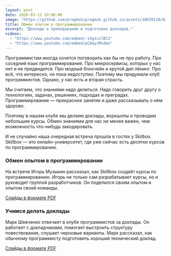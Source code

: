 ```yaml
---
layout: post
date: 2020-03-12 19:00:00
image: "https://github.com/progmsk/progmsk.github.io/assets/10639110/02f043ca-97da-43c5-89d6-1ef3622e5b06"
title: Обмен опытом в программировании
excerpt: "Доклады о преподавании и подготовке докладов."
videos:
  - "https://www.youtube.com/embed/-iXgsczlBCI"
  - "https://www.youtube.com/embed/pCDayzMvdmo"
---
```


Программистам иногда хочется поговорить как бы не про работу. Про соседний язык программирования. Про микросервисы, которых у нас нет и не предвидится. Про модный блокчейн и крутой дип лёнинг. Про всё, что интересно, но пока недоступно. Поэтому мы придумали клуб программистов. Однако, у нас есть и вторая страсть.

Мы считаем, что знаниями надо делиться. Надо говорить друг другу о технологиях, задачах, решениях, подходах и преградах. Программирование — прекрасное занятие и даже рассказывать о нём здорово.

Поэтому в нашем клубе мы делаем доклады, воркшопы и проводим небольшие курсы. Обмен знаниями для нас не менее важен, чем возможность что-нибудь закодировать.

И не случайно наша очередная встреча прошла в гостях у Skilbox. Skillbox — это онлайн-университет, где уже сейчас есть десятки курсов по программированию.

### Обмен опытом в программировании

На встрече Игорь Музыкин рассказал, как Skillbox создаёт курсы по программированию. Игорь не только сам разрабатывает курсы, но и руководит группой разработчиков. Он поделился своим опытом и опытом своей команды.

[Слайды в формате PDF](https://github.com/progmsk/progmsk.github.io/files/14817959/exchange-of-experience-in-programming.pdf)

### Учимся делать доклады

Марк Шевченко отвечает в клубе программистов за доклады. Он работает с докладчиками, помогает выстроить структуру повествования, слушает черновые варианты. Марк рассказал, как обычному программисту подготовить хороший технический доклад.

[Слайды в формате PDF](https://github.com/progmsk/progmsk.github.io/files/14817963/learning-to-make-presentations.pdf)
